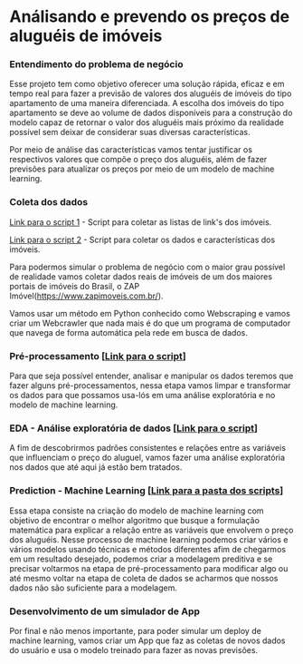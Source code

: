 # Análisando e prevendo os preços de aluguéis de imóveis

### Entendimento do problema de negócio

Esse projeto tem como objetivo oferecer uma solução rápida, eficaz e em tempo real para fazer a previsão de valores dos aluguéis de imóveis do tipo apartamento de uma maneira diferenciada.
A escolha dos imóveis do tipo apartamento se deve ao volume de dados disponíveis para a construção do modelo capaz de retornar o valor dos aluguéis mais próximo da realidade possível sem deixar de considerar suas diversas características.

Por meio de análise das características vamos tentar justificar os respectivos valores que compõe o preço dos aluguéis, além de fazer previsões para atualizar os preços por meio de um modelo de machine learning.

### Coleta dos dados 
[Link para o script 1](https://github.com/Lucasc27/Prevendo-o-valor-de-imoveis-com-Python/blob/main/page_collector.py) - 
Script para coletar as listas de link's dos imóveis.

[Link para o script 2](https://github.com/Lucasc27/Prevendo-o-valor-de-imoveis-com-Python/blob/main/data_extract.ipynb) - 
Script para coletar os dados e características dos imóveis.

Para podermos simular o problema de negócio com o maior grau possível de realidade vamos coletar dados reais de imóveis de um dos maiores portais de imóveis do Brasil, o ZAP Imóvel(https://www.zapimoveis.com.br/).

Vamos usar um método em Python conhecido como Webscraping e vamos criar um Webcrawler que nada mais é do que um programa de computador que navega de forma automática pela rede em busca de dados.

### Pré-processamento [[Link para o script](https://github.com/Lucasc27/Prevendo-o-valor-de-imoveis-com-Python/blob/main/pr%C3%A9%20processamento.ipynb)]

Para que seja possível entender, analisar e manipular os dados teremos que fazer alguns pré-processamentos, nessa etapa vamos limpar e transformar os dados para que possamos usa-lós em uma análise exploratória e no modelo de machine learning.

### EDA - Análise exploratória de dados [[Link para o script](https://github.com/Lucasc27/Prevendo-o-valor-de-imoveis-com-Python/blob/main/An%C3%A1lise_explorat%C3%B3ria.ipynb)]

A fim de descobrirmos padrões consistentes e relações entre as variáveis que influenciam o preço do aluguel, vamos fazer uma análise exploratória nos dados que até aqui já estão bem tratados.

### Prediction - Machine Learning [[Link para a pasta dos scripts](https://github.com/Lucasc27/Prevendo-o-valor-de-imoveis-com-Python/tree/main/Modelos)]

Essa etapa consiste na criação do modelo de machine learning com objetivo de encontrar o melhor algoritmo que busque a formulação matemática para explicar a relação entre as variáveis que envolvem o preço dos aluguéis. Nesse processo de machine learning podemos criar vários e vários modelos usando técnicas e métodos diferentes afim de chegarmos em um resultado desejado, podemos criar a modelagem preditiva e se precisar voltarmos na etapa de pré-processamento para modificar algo ou até mesmo voltar na etapa de coleta de dados se acharmos que nossos dados não são suficiente para a modelagem.

### Desenvolvimento de um simulador de App

Por final e não menos importante, para poder simular um deploy de machine learning, vamos criar um App que faz as coletas de novos dados do usuário e usa o modelo treinado para fazer as novas previsões.
